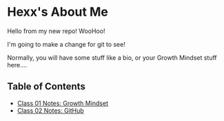 # Hexx's About Me

Hello from my new repo! WooHoo!

I'm going to make a change for git to see!

Normally, you will have some stuff like a bio, or your Growth Mindset stuff here....

## Table of Contents

- [Class 01 Notes: Growth Mindset](class01.md)
- [Class 02 Notes: GitHub](class02.md)
